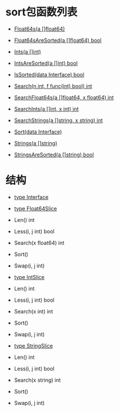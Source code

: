 # sort包函数列表

- [Float64s(a []float64)](Float64s.md)

- [Float64sAreSorted(a []float64) bool](Float64sAreSorted.md)

- [Ints(a []int)](Ints.md)

- [IntsAreSorted(a []int) bool](IntsAreSorted.md)

- [IsSorted(data Interface) bool](IsSorted.md)

- [Search(n int, f func(int) bool) int](Search.md)

- [SearchFloat64s(a []float64, x float64) int](SearchFloat64s.md)

- [SearchInts(a []int, x int) int](SearchInts.md)

- [SearchStrings(a []string, x string) int](SearchStrings.md)

- [Sort(data Interface)](Sort.md)

- [Strings(a []string)](Strings.md)

- [StringsAreSorted(a []string) bool](StringsAreSorted.md)
	
# 结构

- [type Interface](Interface.md)
	
- [type Float64Slice](Float64Slice.md)	
 - Len() int
 - Less(i, j int) bool
 - Search(x float64) int
 - Sort()
 - Swap(i, j int)
		
- [type IntSlice](IntSlice.md)
 - Len() int
 - Less(i, j int) bool
 - Search(x int) int
 - Sort()
 - Swap(i, j int)
			
- [type StringSlice](StringSlice.md)
 - Len() int
 - Less(i, j int) bool
 - Search(x string) int
 - Sort()
 - Swap(i, j int)
